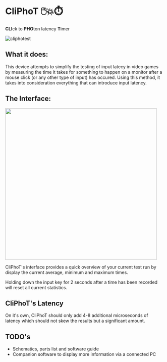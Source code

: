 # CliPhoT 🖱️💥⏱️
**CLI**ck to **PHO**ton latency **T**imer

![cliphotest](https://user-images.githubusercontent.com/55419973/212254368-8acf8208-8d4b-4126-9289-03ec34fec686.gif)

## What it does:
This device attempts to simplify the testing of input latecy in video games by measuring the time it takes for something to happen on a monitor after a mouse click (or any other type of input) has occured.
Using this method, it takes into consideration everything that can introduce input latency.

## The Interface:
<img src="https://user-images.githubusercontent.com/55419973/212255234-c514adb5-481b-4d23-8197-ddebac0c5032.JPG" width="480">

CliPhoT's interface provides a quick overview of your current test run by display the current average, minimum and maximum times.

Holding down the input key for 2 seconds after a time has been recorded will reset all current statistics.

## CliPhoT's Latency
On it's own, CliPhoT should only add 4-8 additional microseconds of latency which should not skew the results but a significant amount.

## TODO's
- Schematics, parts list and software guide
- Companion software to display more information via a connected PC
